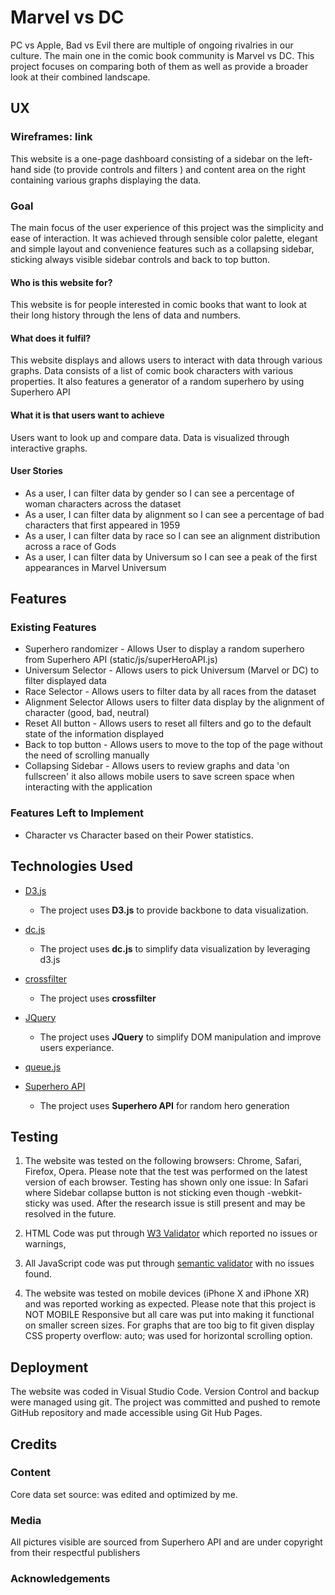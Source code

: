 # Marvel vs DC

PC vs Apple, Bad vs Evil there are multiple of ongoing rivalries in our culture.
The main one in the comic book community is Marvel vs DC. This project focuses on comparing both of them as well as provide a broader look at their combined landscape.

## UX

### Wireframes: link

This website is a one-page dashboard consisting of a sidebar on the left-hand side (to provide controls and filters ) and content area on the right containing various graphs displaying the data.

### Goal

The main focus of the user experience of this project was the simplicity and ease of interaction. It was achieved through sensible color palette, elegant and simple layout and convenience features such as a collapsing sidebar, sticking always visible sidebar controls and back to top button.


#### Who is this website for?

This website is for people interested in comic books that want to look at their long history through the lens of data and numbers.

#### What does it fulfil?

This website displays and allows users to interact with data through various graphs. Data consists of a list of comic book characters with various properties. It also features a generator of a random superhero by using Superhero API

#### What it is that users want to achieve

Users want to look up and compare data. Data is visualized through interactive graphs.

#### User Stories

- As a user, I can filter data by gender so I can see a percentage of woman characters across the dataset
- As a user, I can filter data by alignment so I can see a percentage of bad characters that first appeared in 1959
- As a user, I can filter data by race so I can see an alignment distribution across a race of Gods
- As a user, I can filter data by Universum so I can see a peak of the first appearances in Marvel Universum


## Features
 
### Existing Features

- Superhero randomizer - Allows User to display a random superhero from Superhero API (static/js/superHeroAPI.js)
- Universum Selector - Allows users to pick Universum (Marvel or DC) to filter
displayed data
- Race Selector - Allows users to filter data by all races from the dataset
- Alignment Selector Allows users to filter data display by the alignment of character (good, bad, neutral)
- Reset All button - Allows users to reset all filters and go to the default state of the information displayed
- Back to top button - Allows users to move to the top of the page without the need of scrolling manually
- Collapsing Sidebar - Allows users to review graphs and data 'on fullscreen' it also allows mobile users to save screen space when interacting with the application

### Features Left to Implement
- Character vs Character based on their Power statistics.

## Technologies Used

- [D3.js](https://d3js.org/)
    - The project uses **D3.js** to provide backbone to data visualization.

- [dc.js](https://dc-js.github.io/dc.js/)
    - The project uses **dc.js** to simplify data visualization by leveraging d3.js

- [crossfilter](https://square.github.io/crossfilter/)
    - The project uses **crossfilter** 
- [JQuery](https://jquery.com)
    - The project uses **JQuery** to simplify DOM manipulation and improve users experiance.
- [queue.js](https://jquery.com)

- [Superhero API](https://www.superheroapi.com/)
    - The project uses **Superhero API** for random hero generation


## Testing

1. The website was tested on the following browsers: Chrome, Safari, Firefox, Opera. Please note that the test was performed on the latest version of each browser. Testing has shown only one issue: In Safari where Sidebar collapse button is not sticking even though -webkit-sticky was used. After the research issue is still present and may be resolved in the future.

2. HTML Code was put through [W3 Validator](https://validator.w3.org) which reported no issues or warnings,

3. All JavaScript code was put through [semantic validator](http://esprima.org) with no issues found.

4. The website was tested on mobile devices (iPhone X and iPhone XR) and was reported working as expected. Please note that this project is NOT MOBILE Responsive but all care was put into making it functional on smaller screen sizes. For graphs that are too big to fit given display CSS property overflow: auto; was used for horizontal scrolling option.

## Deployment

The website was coded in Visual Studio Code. Version Control and backup were managed using git. The project was committed and pushed to remote GitHub repository and made accessible using Git Hub Pages.

## Credits

### Content

Core data set source: was edited and optimized by me.

### Media

All pictures visible are sourced from Superhero API and are under copyright from their respectful publishers  

### Acknowledgements

